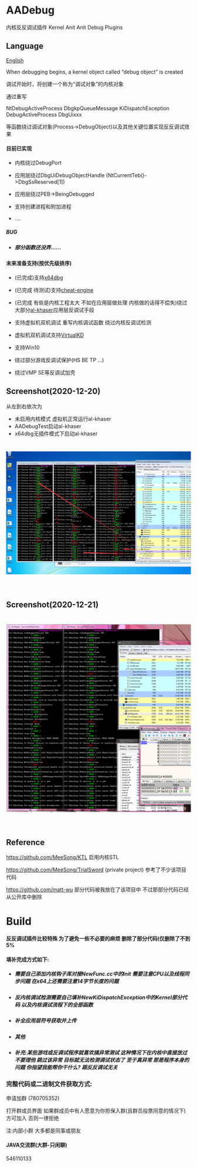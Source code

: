 # AADebug

内核反反调试插件
Kernel Anit Anit Debug Plugins

## Language

[English](README-en.md)

When debugging begins, a kernel object called “debug object” is created

调试开始时，将创建一个称为“调试对象”的内核对象

通过重写

NtDebugActiveProcess 
DbgkpQueueMessage 
KiDispatchException
DebugActiveProcess
DbgUixxx

等函数绕过调试对象(Process->DebugObject)以及其他关键位置实现反反调试效果

#### 目前已实现

- 内核绕过DebugPort

- 应用层绕过DbgUiDebugObjectHandle (NtCurrentTeb()->DbgSsReserved[1])

- 应用层绕过PEB->BeingDebugged

- 支持创建进程和附加进程

- ....

##### BUG

- ##### 部分函数还没弄......

#### 未来准备支持(按优先级排序)

- (已完成)支持[x64dbg](https://github.com/x64dbg/x64dbg "x64dbg") 

- (已完成 待测试)支持[cheat-engine](https://github.com/cheat-engine/cheat-engine "cheat-engine")

- (已完成 有些是内核工程太大 不如在应用层做处理  内核做的话得不偿失)绕过大部分[al-khaser](https://github.com/LordNoteworthy/al-khaser "al-khaser")应用层反调试手段

- 支持虚拟机双机调试 重写内核调试函数 绕过内核反调试检测

- 虚拟机双机调试支持[VirtualKD](https://github.com/sysprogs/VirtualKD)

- 支持Win10

- 绕过部分游戏反调试保护(HS BE TP ...)

- 绕过VMP SE等反调试加壳

## Screenshot(2020-12-20)
从左到右依次为 
- 未启用内核模式 虚拟机正常运行al-khaser
- AADebugTest启动al-khaser
- x64dbg无插件模式下启动al-khaser
<h1 align="center">
	<img src="1.png" >
	<br>
	<br>
</h1>

## Screenshot(2020-12-21)
<h1 align="center">
	<img src="2.png" >
	<br>
	<br>
</h1>

## Reference

https://github.com/MeeSong/KTL 启用内核STL

https://github.com/MeeSong/TrialSword (private project) 参考了不少该项目代码

https://github.com/matt-wu 部分代码被我放在了该项目中 不过那部分代码已经从公开库中删除

# Build

#### 反反调试插件比较特殊 为了避免一些不必要的麻烦 删除了部分代码(仅删除了不到5%

#### 填补完成方式如下:

- ##### 需要自己添加内核钩子库对接NewFunc.cc中的Init 需要注意CPU以及线程同步问题 在x64上还需要注意14字节长度的问题

- ##### 反内核调试检测需要自己填补NewKiDispatchException中的Kernel部分代码 以及内核调试流程下的全部函数

- ##### 补全应用层符号获取并上传

- ##### 其他

- ##### 补充:某些游戏或反调试程序就喜欢搞异常测试 这种情况下在内核中直接放过 不要理他 跳过该异常 目标就无法检测调试状态了 至于真异常 那是程序本身的问题 你指望我能帮你干什么? 跟反反调试无关

### 完整代码或二进制文件获取方式:

申请加群 (780705352)

打开群成员界面 如果群成员中有人愿意为你担保入群(且群员投票同意的情况下)方可加入 否则一律拒绝 

注:内部小群 大多都是同事或朋友 

#### JAVA交流群(大群-只闲聊)

546110133
